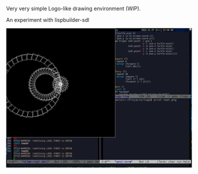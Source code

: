 Very very simple Logo-like drawing environment (WIP).

An experiment with lispbuilder-sdl

![](screenshot.png)
